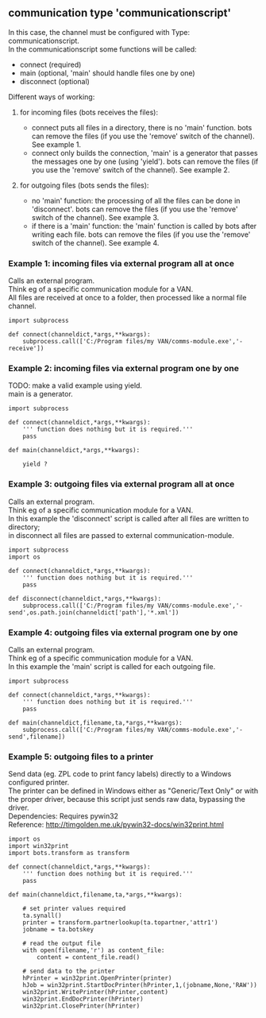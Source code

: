 ## communication type 'communicationscript' 

In this case, the channel must be configured with Type: communicationscript.  
In the communicationscript some functions will be called:

-   connect (required)
-   main (optional, 'main' should handle files one by one)
-   disconnect (optional)

Different ways of working:

1.  for incoming files (bots receives the files):
    -   connect puts all files in a directory, there is no 'main'
        function. bots can remove the files (if you use the 'remove'
        switch of the channel). See example 1.
    -   connect only builds the connection, 'main' is a generator that
        passes the messages one by one (using 'yield'). bots can remove
        the files (if you use the 'remove' switch of the channel). See
        example 2.

2.  for outgoing files (bots sends the files):
    -   no 'main' function: the processing of all the files can be done
        in 'disconnect'. bots can remove the files (if you use the
        'remove' switch of the channel). See example 3.
    -   if there is a 'main' function: the 'main' function is called by
        bots after writing each file. bots can remove the files (if you
        use the 'remove' switch of the channel). See example 4.


### Example 1: incoming files via external program all at once

Calls an external program.  
Think eg of a specific communication module for a VAN.  
All files are received at once to a folder, then processed like a
normal file channel. 


    import subprocess

    def connect(channeldict,*args,**kwargs):
        subprocess.call(['C:/Program files/my VAN/comms-module.exe','-receive'])


### Example 2: incoming files via external program one by one

TODO: make a valid example using yield.  
main is a generator.

    import subprocess

    def connect(channeldict,*args,**kwargs):
        ''' function does nothing but it is required.'''
        pass

    def main(channeldict,*args,**kwargs):

        yield ?


### Example 3: outgoing files via external program all at once

Calls an external program.  
Think eg of a specific communication module for a VAN.  
In this example the 'disconnect' script is called after all files are
written to directory;  
in disconnect all files are passed to external communication-module.

    import subprocess
    import os

    def connect(channeldict,*args,**kwargs):
        ''' function does nothing but it is required.'''
        pass

    def disconnect(channeldict,*args,**kwargs):
        subprocess.call(['C:/Program files/my VAN/comms-module.exe','-send',os.path.join(channeldict['path'],'*.xml'])


### Example 4: outgoing files via external program one by one

Calls an external program.  
Think eg of a specific communication module for a VAN.  
In this example the 'main' script is called for each outgoing file.

    import subprocess

    def connect(channeldict,*args,**kwargs):
        ''' function does nothing but it is required.'''
        pass

    def main(channeldict,filename,ta,*args,**kwargs):
        subprocess.call(['C:/Program files/my VAN/comms-module.exe','-send',filename])


### Example 5: outgoing files to a printer

Send data (eg. ZPL code to print fancy labels) directly to a Windows
configured printer.  
The printer can be defined in Windows either as "Generic/Text Only" or
with the proper driver, because this script just sends raw data, bypassing the
driver.  
Dependencies: Requires pywin32  
Reference: <http://timgolden.me.uk/pywin32-docs/win32print.html>

    import os
    import win32print
    import bots.transform as transform

    def connect(channeldict,*args,**kwargs):
        ''' function does nothing but it is required.'''
        pass

    def main(channeldict,filename,ta,*args,**kwargs):

        # set printer values required
        ta.synall()
        printer = transform.partnerlookup(ta.topartner,'attr1')
        jobname = ta.botskey

        # read the output file
        with open(filename,'r') as content_file:
            content = content_file.read()

        # send data to the printer
        hPrinter = win32print.OpenPrinter(printer)
        hJob = win32print.StartDocPrinter(hPrinter,1,(jobname,None,'RAW'))
        win32print.WritePrinter(hPrinter,content)
        win32print.EndDocPrinter(hPrinter)
        win32print.ClosePrinter(hPrinter)

